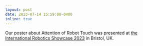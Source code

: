 ```yaml
---
layout: post
date: 2023-07-14 15:59:00-0400
inline: true
---
```


Our poster about Attention of Robot Touch was presented at [the International Robotics Showcase 2023](https://www.ukras.org.uk/robotics-summer-showcase/) in Bristol, UK. 